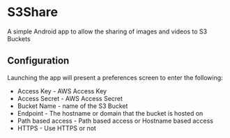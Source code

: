 # S3Share
A simple Android app to allow the sharing of images and videos to S3 Buckets

## Configuration
Launching the app will present a preferences screen to enter the following:

 - Access Key - AWS Access Key
 - Access Secret - AWS Access Secret
 - Bucket Name - name of the S3 Bucket
 - Endpoint - The hostname or domain that the bucket is hosted on
 - Path based access - Path based access or Hostname based access
 - HTTPS - Use HTTPS or not